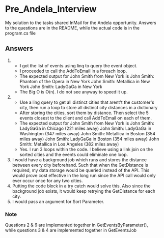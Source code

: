 # Pre_Andela_Interview
My solution to the tasks shared InMail for the Andela opportunity. Answers to the questions are in the README, while the actual code is in the program.cs file 
## Answers
1.
	* I got the list of events using linq to query the event object. 
	* I proceeded to call the AddToEmail in a foreach loop. 
	* The expected output for John Smith from New York is
			John Smith: Phantom of the Opera in New York
			John Smith: Metallica in New York
			John Smith: LadyGaGa in New York
	* The Big O is O(n). I do not see anyway to speed it up.
2.
	* Use a ling query to get all distinct cities that arent't the customer's city, then run a loop to store all distinct city distances in a dictionary
	* After storing the cities, sort them by distance. Then select the 5 events closest to the client and call AddToEmail on each of them.
	* The expected output for John Smith from New York is
			John Smith: LadyGaGa in Chicago (221 miles away)
			John Smith: LadyGaGa in Washington (347 miles away)
			John Smith: Metallica in Boston (354 miles away)
			John Smith: LadyGaGa in Boston (354 miles away)
			John Smith: Metallica in Los Angeles (382 miles away)
	* Yes. I run 3 loops within the code. I believe using a link join on the sorted cities and the events could eliminate one loop.
3.	I would have a background job which runs and stores the distance between every city beforehand. Such that when the GetDistance is required, my data storage would 		be queried instead of the API. This would prove cost effective in the long run since the API call would only ever occur once for any two cities.
4.	Putting the code block in a try catch would solve this. Also since the background job exists, it would keep retrying the GetDistance for each city.
5.	I would pass an argument for Sort Parameter. 

### Note
Questions 2 & 6 are implemented together in GetEventsByParameter(), while questions 3 & 4 are implemented together in GetEventsJob
